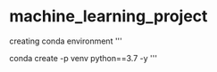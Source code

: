 # machine_learning_project

creating conda environment
'''

conda create -p venv python==3.7 -y
'''

